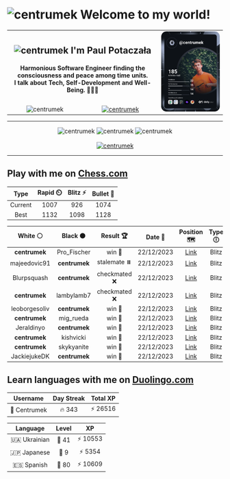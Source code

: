 <h1>
  <img
    src="https://emojis.slackmojis.com/emojis/images/1531849430/4246/blob-sunglasses.gif"
    width="30"
    alt="centrumek"
  />
  Welcome to my world!
</h1>

<table>
  <tbody>
    <tr>
      <td align="center" width="70%" colspan="2">
        <h2>
          <img
            src="https://raw.githubusercontent.com/MartinHeinz/MartinHeinz/master/wave.gif"
            width="30px"
            alt="centrumek"
          />
          I'm Paul Potaczała
        </h2>
        <h4>
          Harmonious Software Engineer finding the consciousness and peace among time units.
          <br/>
          I talk about Tech, Self-Development and Well-Being. 🌿🧘🚀
        </h4>
      </td>
      <td width="30%" rowspan="2">
        <a href="https://app.daily.dev/centrumek">
          <img
            src="./devcard.svg"
            alt="centrumek"
          />
        </a>
      </td>
    </tr>
    <tr align="center">
      <td>
        <img
          src="https://komarev.com/ghpvc/?username=centrumek&label=visitors&color=0e75b6&style=flat"
          alt="centrumek"
        >
      </td>
      <td>
        <a href="https://stackoverflow.com/users/14496012/centrumek">
          <img
            src="https://stackoverflow.com/users/flair/14496012.png?theme=dark"
            alt="centrumek"
          >
        </a>
      </td>
    </tr>
  </tbody>
</table>

---
<div align="center">
  <img 
    src="https://github-readme-stats.vercel.app/api?username=centrumek&show_icons=true&count_private=true&theme=dark&hide_border=true&hide=issues,contribs&bg_color=00000000"
    alt="centrumek"
  />
  <img
    src="https://github-readme-stats.vercel.app/api/top-langs/?username=centrumek&layout=compact&hide_border=true&theme=dark&bg_color=00000000&langs_count=6&exclude_repo=air-statistic-app"
    alt="centrumek"
  />
  <img 
    src="https://github-readme-streak-stats.herokuapp.com?user=centrumek&theme=dark&hide_border=true&background=FFFFFF00"
    alt="centrumek"
  />
  <br/>
  <br/>
  <a href="https://www.buymeacoffee.com/centrumek">
    <img
      src="https://cdn.buymeacoffee.com/buttons/v2/default-orange.png"
      height="50"
      width="210"
      alt="centrumek"
    />
  </a>
</div>

---

## Play with me on [Chess.com](https://www.chess.com/member/centrumek)

<div align="center">
<!--START_SECTION:chessStats-->
<!-- Automatically generated with https://github.com/Balastrong/chess-stats-action -->

| Type | Rapid ⏲️ | Blitz ⚡ | Bullet 🔫 |
|:---:|:---:|:---:|:---:|
| Current | 1007 | 926 | 1074 |
| Best | 1132 | 1098 | 1128 |

| White ⚪ | Black ⚫ | Result 🏆 | Date 📅 | Position 🗺️ | Type 🕕 |
|:---:|:---:|:---:|:---:|:---:|:---:|
| **centrumek** | Pro_Fischer | win 🥇 | 22/12/2023 | <a href="http://www.ee.unb.ca/cgi-bin/tervo/fen.pl?select=r2q1rk1/pb1n1pbp/4p1p1/4P3/5PP1/1N1Qp2P/PB5R/R3KB2 b Q -">Link</a> | Blitz |
| majeedovic91 | **centrumek** | stalemate ⏸️ | 22/12/2023 | <a href="http://www.ee.unb.ca/cgi-bin/tervo/fen.pl?select=6k1/6P1/6K1/8/8/8/8/8 b - -">Link</a> | Blitz |
| Blurpsquash | **centrumek** | checkmated ❌ | 22/12/2023 | <a href="http://www.ee.unb.ca/cgi-bin/tervo/fen.pl?select=1k1r2r1/pQp1qp2/Bp1p4/3Pp1bp/4Pn2/1NP3P1/PP3P1P/1K1R3R b - -">Link</a> | Blitz |
| **centrumek** | lambylamb7 | checkmated ❌ | 22/12/2023 | <a href="http://www.ee.unb.ca/cgi-bin/tervo/fen.pl?select=6k1/1Q4p1/4p3/P6p/1Pp5/KqPp4/8/8 w - -">Link</a> | Blitz |
| leoborgesoliv | **centrumek** | win 🥇 | 22/12/2023 | <a href="http://www.ee.unb.ca/cgi-bin/tervo/fen.pl?select=3r4/b6p/3p4/1k2p3/N7/1PPP2PK/8/8 w - -">Link</a> | Blitz |
| **centrumek** | mig_rueda | win 🥇 | 22/12/2023 | <a href="http://www.ee.unb.ca/cgi-bin/tervo/fen.pl?select=1k4r1/1p5R/1p6/1P6/P7/R2P2PK/7P/5r2 b - -">Link</a> | Blitz |
| Jeraldinyo | **centrumek** | win 🥇 | 22/12/2023 | <a href="http://www.ee.unb.ca/cgi-bin/tervo/fen.pl?select=8/p7/8/6k1/3K4/8/3q1r2/8 w - -">Link</a> | Blitz |
| **centrumek** | kishvicki | win 🥇 | 22/12/2023 | <a href="http://www.ee.unb.ca/cgi-bin/tervo/fen.pl?select=5rk1/7p/8/8/p2P1p1q/N7/6PP/RQ4K1 b - -">Link</a> | Blitz |
| **centrumek** | skykyanite | win 🥇 | 22/12/2023 | <a href="http://www.ee.unb.ca/cgi-bin/tervo/fen.pl?select=3Rk3/8/4pQp1/6P1/p1b5/2P5/r7/1K4R1 b - -">Link</a> | Blitz |
| JackiejukeDK | **centrumek** | win 🥇 | 22/12/2023 | <a href="http://www.ee.unb.ca/cgi-bin/tervo/fen.pl?select=3r4/2RP4/b3kp2/4p3/1b2K1p1/8/1P3P1r/8 w - -">Link</a> | Blitz |

<!--END_SECTION:chessStats-->
</div>

## Learn languages with me on [Duolingo.com](https://www.duolingo.com/profile/Centrumek)

<div align="center">
<!--START_SECTION:duolingoStats-->
<!-- Automatically generated with https://github.com/centrumek/duolingo-readme-stats-->

| Username | Day Streak | Total XP |
|:---:|:---:|:---:|
| 👤 Centrumek | 🔥 343 | ⚡ 26516 |

| Language | Level | XP |
|:---:|:---:|:---:|
| 🇺🇦 Ukrainian | 👑 41 | ⚡ 10553 |
| 🇯🇵 Japanese | 👑 9 | ⚡ 5354 |
| 🇪🇸 Spanish | 👑 80 | ⚡ 10609 |

<!--END_SECTION:duolingoStats-->
</div>
<!--
**centrumek/centrumek** is a ✨ _special_ ✨ repository because its `README.md` (this file) appears on your GitHub profile.

Here are some ideas to get you started:

- 🔭 I’m currently working on ...
- 🌱 I’m currently learning ...
- 👯 I’m looking to collaborate on ...
- 🤔 I’m looking for help with ...
- 💬 Ask me about ...
- 📫 How to reach me: ...
- 😄 Pronouns: ...
- ⚡ Fun fact: ...
-->
